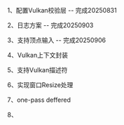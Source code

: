 1、配置Vulkan校验层 -- 完成20250831

2、日志方案 -- 完成20250903

3、支持顶点输入 -- 完成20250906

4、Vulkan上下文封装

5、支持Vulkan描述符

6、实现窗口Resize处理

7、one-pass deffered

8、